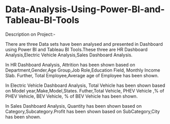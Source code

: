 # Data-Analysis-Using-Power-BI-and-Tableau-BI-Tools

Description on Project:-

There are three Data sets have been analysed and presented in Dashboard using Power BI and Tableau BI Tools.These three are HR Dashboard Analysis,Electric Vehicle Analysis,Sales Dashboard Analysis.

In HR Dashboard Analysis, Attrition has been shown based on Department,Gender,Age Group,Job Role,Education Field, Monthly Income Slab. Further, Total Employee,Average age of Employee has been shown.

In Electric Vehicle Dashboard Analysis, Total Vehicle has been shown based on Model year,Make,Model,States. Futher,Total Vehicle, PHEV Vehicle ,% of PHEV Vehicle, BEV Vehicle, % of BEV Vehicle has been shown.

In Sales Dashboard Analysis, Quantity has been shown based on Category,Subcategory.Profit has been shown based on SubCategory,City has been shown.
